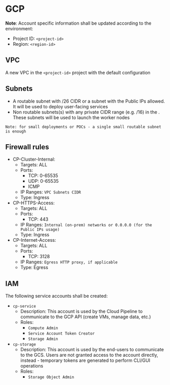 # GCP 

**Note**: Account specific information shall be updated according to the environment:

* Project ID: `<project-id>`
* Region: `<region-id>`

## VPC

A new VPC in the `<project-id>` project with the default configuration

## Subnets

* A routable subnet with /26 CIDR or a subnet with the Public IPs allowed. It will be used to deploy user-facing services
* Non routable subnets(s) with any private CIDR range (e.g. /16) in the <region-id>. These subnets will be used to launch the worker nodes

```
Note: for small deployments or POCs - a single small routable subnet is enough
```
 
## Firewall rules

* CP-Cluster-Internal:
    * Targets: ALL
    * Ports:
        * TCP: 0-65535
        * UDP: 0-65535
        * ICMP
    * IP Ranges: `VPC Subnets CIDR`
    * Type: Ingress
* CP-HTTPS-Access:
    * Targets: ALL
    * Ports:
        * TCP: 443
    * IP Ranges: `Internal (on-prem) networks or 0.0.0.0 (for the Public IPs usage)`
    * Type: Ingress
* CP-Internet-Access:
    * Targets: ALL
    * Ports:
        * TCP: 3128
    * IP Ranges: `Egress HTTP proxy, if applicable`
    * Type: Egress

## IAM

The following service accounts shall be created:

* `cp-service`
    * Description: This account is used by the Cloud Pipeline to communicate to the GCP API (create VMs, manage data, etc.)
    * Roles:
        * `Compute Admin`
        * `Service Account Token Creator`
        * `Storage Admin`
* `cp-storage`
    * Description: This account is used by the end-users to communicate to the GCS. Users are not granted access to the account directly, instead - temporary tokens are generated to perform CLI/GUI operations
    * Roles:
        * `Storage Object Admin`
